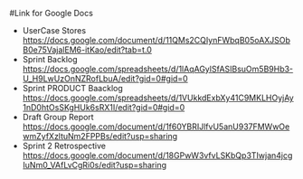 #Link for Google Docs 
- UserCase Stores https://docs.google.com/document/d/11QMs2CQIynFWbqB05oAXJSObB0e75VajalEM6-itKao/edit?tab=t.0
- Sprint Backlog https://docs.google.com/spreadsheets/d/1lAqAGylSfASIBsuOm5B9Hb3-U_H9LwUzOnNZRofLbuA/edit?gid=0#gid=0
- Sprint PRODUCT Baacklog https://docs.google.com/spreadsheets/d/1VUkkdExbXy41C9MKLHOyjAy1nD0htOsSKgHUk6sRX1I/edit?gid=0#gid=0
- Draft Group Report https://docs.google.com/document/d/1f60YBRIJlfvU5anU937FMWwOewmZyfXzltuNm2FPPBs/edit?usp=sharing
- Sprint 2 Retrospective https://docs.google.com/document/d/18GPwW3vfvLSKbQp3TIwjan4jcgIuNm0_VAfLvCgRi0s/edit?usp=sharing
